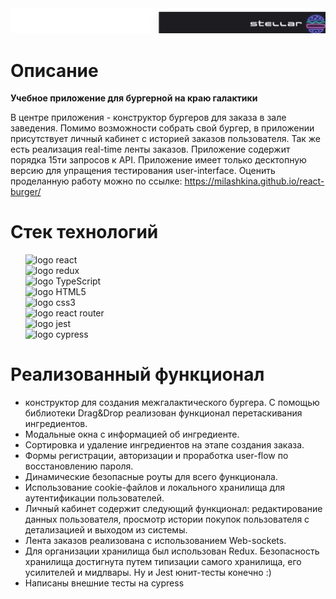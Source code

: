 
<img src="src/images/logo_stellar_burgers.svg" alt="name of burger-point with neon burger">

# Описание
**Учебное приложение для бургерной на краю галактики**

В центре приложения - конструктор бургеров для заказа в зале заведения. Помимо возможности собрать свой бургер, в приложении присутствует личный кабинет с историей заказов пользователя. Так же есть реализация real-time ленты заказов. Приложение содержит порядка 15ти запросов к API. Приложение имеет только десктопную версию для упращения тестирования user-interface. Оценить проделанную работу можно по ссылке: https://milashkina.github.io/react-burger/

# Стек технологий

<ul style="list-style: none">
    <li><img src="https://img.shields.io/badge/-React-202124?logo=react&logoColor=61DAFB&style=flat-square" alt="logo react"/></li>
    <li><img src="https://img.shields.io/badge/Redux-593D88?style=flat-square&logo=redux&logoColor=white" alt="logo redux"/></li>
    <li><img src="https://img.shields.io/badge/TypeScript-3178C6?style=flat-square&logo=typescript&logoColor=white" alt="logo TypeScript"/></li>
    <li><img src="https://img.shields.io/badge/HTML5-E34F26?style=flat-square&logo=html5&logoColor=white" alt="logo HTML5"/></li>
    <li><img src="https://img.shields.io/badge/CSS3-1572B6?style=flat-square&logo=css3&logoColor=white" alt="logo css3"/></li>
    <li><img src="https://img.shields.io/badge/React_Router-CA4245?style=flat-square&logo=react-router&logoColor=white" alt="logo react router"/></li>
    <li><img src="https://img.shields.io/badge/Jest-C21325?style=flat-square&logo=jest&logoColor=white" alt="logo jest"/></li>
    <li><img src="https://img.shields.io/badge/Cypress-17202C?style=flat-square&logo=cypress&logoColor=white" alt="logo cypress"/></li>
</ul> 

# Реализованный функционал
+ конструктор для создания межгалактического бургера. С помощью библиотеки Drag&Drop реализован функционал перетаскивания ингредиентов.
+ Модальные окна с информацией об ингредиенте.
+ Сортировка и удаление ингредиентов на этапе создания заказа.
+ Формы регистрации, авторизации и проработка user-flow по восстановлению пароля.
+ Динамические безопасные роуты для всего функционала. 
+ Использование cookie-файлов и локального хранилища для аутентификации пользователей.
+ Личный кабинет содержит следующий функционал: редактирование данных пользователя, просмотр истории покупок пользователя с детализацией и выходом из системы.
+ Лента заказов реализована с использованием Web-sockets. 
+ Для организации хранилища был использован Redux. Безопасность хранилища достигнута путем типизации самого хранилища, его усилителей и мидлвары. Ну и Jest юнит-тесты конечно :)
+ Написаны внешние тесты на cypress

